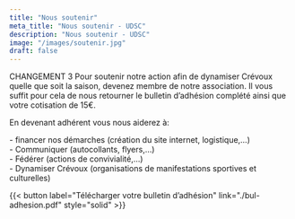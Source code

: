 ```yaml
---
title: "Nous soutenir"
meta_title: "Nous soutenir - UDSC"
description: "Nous soutenir - UDSC"
image: "/images/soutenir.jpg"
draft: false
---
```


CHANGEMENT 3 Pour soutenir notre action afin de dynamiser Crévoux quelle que soit la saison, devenez membre de notre association. Il vous suffit pour cela de nous retourner le bulletin d’adhésion complété ainsi que votre cotisation de 15€.

En devenant adhérent vous nous aiderez à:

\- financer nos démarches (création du site internet, logistique,…)<br>
\- Communiquer (autocollants, flyers,…)<br>
\- Fédérer (actions de convivialité,…)<br>
\- Dynamiser Crévoux (organisations de manifestations sportives et culturelles)<br>

{{< button label="Télécharger votre bulletin d’adhésion" link="./bul-adhesion.pdf" style="solid" >}}
